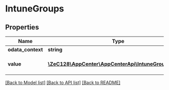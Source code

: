 # IntuneGroups

## Properties
Name | Type | Description | Notes
------------ | ------------- | ------------- | -------------
**odata_context** | **string** | context | [optional] 
**value** | [**\ZeC128\AppCenter\AppCenterApi\IntuneGroupsValue[]**](IntuneGroupsValue.md) | categories for intune app | [optional] 

[[Back to Model list]](../README.md#documentation-for-models) [[Back to API list]](../README.md#documentation-for-api-endpoints) [[Back to README]](../README.md)



